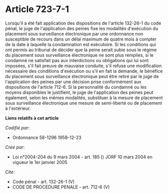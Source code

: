 # Article 723-7-1

Lorsqu'il a été fait application des dispositions de l'article 132-26-1 du code pénal, le juge de l'application des peines
fixe les modalités d'exécution du placement sous surveillance électronique par une ordonnance non susceptible de recours dans
un délai maximum de quatre mois à compter de la date à laquelle la condamnation est exécutoire. Si les conditions qui ont
permis au tribunal de décider que la peine serait subie sous le régime du placement sous surveillance électronique ne sont
plus remplies, si le condamné ne satisfait pas aux interdictions ou obligations qui lui sont imposées, s'il fait preuve de
mauvaise conduite, s'il refuse une modification nécessaire des conditions d'exécution ou s'il en fait la demande, le bénéfice
du placement sous surveillance électronique peut être retiré par le juge de l'application des peines par une décision prise
conformément aux dispositions de l'article 712-6. Si la personnalité du condamné ou les moyens disponibles le justifient, le
juge de l'application des peines peut également, selon les mêmes modalités, substituer à la mesure de placement sous
surveillance électronique une mesure de semi-liberté ou de placement à l'extérieur.

**Liens relatifs à cet article**

_Codifié par_:

  - Ordonnance 58-1296 1958-12-23

_Créé par_:

  - Loi n°2004-204 du 9 mars 2004 - art. 185 () JORF 10 mars 2004 en vigueur le 1er janvier 2005

_Cite_:

  - Code pénal - art. 132-26-1 (V)
  - CODE DE PROCEDURE PENALE - art. 712-6 (V)
